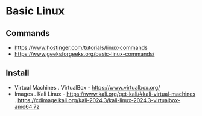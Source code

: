 
# Basic Linux

## Commands
- https://www.hostinger.com/tutorials/linux-commands
- https://www.geeksforgeeks.org/basic-linux-commands/

## Install
- Virtual Machines
  . VirtualBox - https://www.virtualbox.org/ 
- Images
  . Kali Linux - https://www.kali.org/get-kali/#kali-virtual-machines
  . https://cdimage.kali.org/kali-2024.3/kali-linux-2024.3-virtualbox-amd64.7z 
